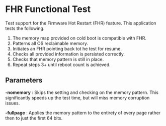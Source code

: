 # FHR Functional Test

Test support for the Firmware Hot Restart (FHR) feature. This application
tests the following.

1. The memory map provided on cold boot is compatible with FHR.
2. Patterns all OS reclaimable memory.
3. Initiates an FHR pointing back tot he test for resume.
4. Checks all provided information is persisted correctly.
5. Checks that memory pattern is still in place.
6. Repeat steps 3+ until reboot count is achieved.

## Parameters

__-nomemory__ : Skips the setting and checking on the memory pattern. This
significantly speeds up the test time, but will miss memory corruption issues.

__-fullpage__ : Applies the memory pattern to the entirety of every page rather
then to just the first 64 bits.
